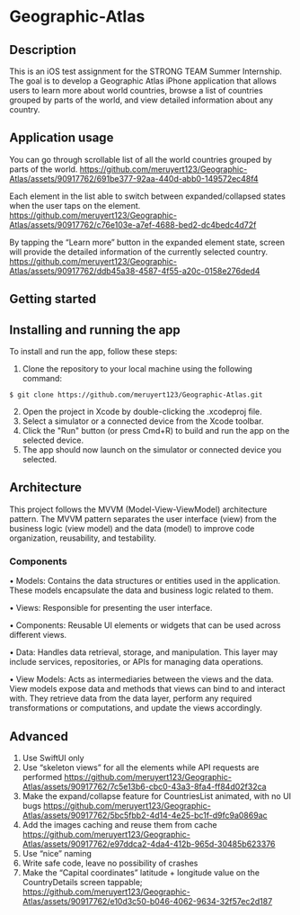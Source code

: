 # Geographic-Atlas

## Description
This is an iOS test assignment for the STRONG TEAM Summer Internship. The goal is to develop a Geographic Atlas iPhone application that allows users to learn more about world countries, browse a list of countries grouped by parts of the world, and view detailed information about any country.

## Application usage
You can go through scrollable list of all the world countries grouped by parts of the world.
https://github.com/meruyert123/Geographic-Atlas/assets/90917762/691be377-92aa-440d-abb0-149572ec48f4

Each element in the list able to switch between expanded/collapsed states when the user taps on the element.
https://github.com/meruyert123/Geographic-Atlas/assets/90917762/c76e103e-a7ef-4688-bed2-dc4bedc4d72f

By tapping the “Learn more” button in the expanded element state, screen will provide the detailed information of the currently selected country. 
https://github.com/meruyert123/Geographic-Atlas/assets/90917762/ddb45a38-4587-4f55-a20c-0158e276ded4

## Getting started
## Installing and running the app
To install and run the app, follow these steps:
1. Clone the repository to your local machine using the following command:
```
$ git clone https://github.com/meruyert123/Geographic-Atlas.git
```
2. Open the project in Xcode by double-clicking the .xcodeproj file.
3. Select a simulator or a connected device from the Xcode toolbar.
4. Click the "Run" button (or press Cmd+R) to build and run the app on the selected device.
5. The app should now launch on the simulator or connected device you selected.

## Architecture
This project follows the MVVM (Model-View-ViewModel) architecture pattern. The MVVM pattern separates the user interface (view) from the business logic (view model) and the data (model) to improve code organization, reusability, and testability.
### Components
• Models: Contains the data structures or entities used in the application. These models encapsulate the data and business logic related to them.

• Views: Responsible for presenting the user interface.

• Components: Reusable UI elements or widgets that can be used across different views. 

• Data: Handles data retrieval, storage, and manipulation. This layer may include services, repositories, or APIs for managing data operations.

• View Models: Acts as intermediaries between the views and the data. View models expose data and methods that views can bind to and interact with. They retrieve data from the data layer, perform any required transformations or computations, and update the views accordingly.


## Advanced
1. Use SwiftUI only
2. Use “skeleton views” for all the elements while API requests are performed
https://github.com/meruyert123/Geographic-Atlas/assets/90917762/7c5e13b6-cbc0-43a3-8fa4-ff84d02f32ca
3. Make the expand/collapse feature for CountriesList animated, with no UI bugs
https://github.com/meruyert123/Geographic-Atlas/assets/90917762/5bc5fbb2-4d14-4e25-bc1f-d9fc9a0869ac
4. Add the images caching and reuse them from cache
https://github.com/meruyert123/Geographic-Atlas/assets/90917762/e97ddca2-4da4-412b-965d-30485b623376
5. Use “nice” naming
6. Write safe code, leave no possibility of crashes
7. Make the “Capital coordinates” latitude + longitude value on the CountryDetails screen tappable;
https://github.com/meruyert123/Geographic-Atlas/assets/90917762/e10d3c50-b046-4062-9634-32f57ec2d187
